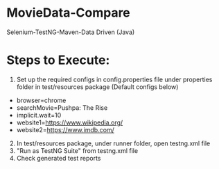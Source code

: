 # MovieData-Compare
Selenium-TestNG-Maven-Data Driven (Java)

# Steps to Execute:
1. Set up the required configs in config.properties file under properties folder in test/resources package (Default configs below)
  - browser=chrome
  - searchMovie=Pushpa: The Rise
  - implicit.wait=10
  - website1=https://www.wikipedia.org/
  - website2=https://www.imdb.com/

2. In test/resources package, under runner folder, open testng.xml file
3. "Run as TestNG Suite" from testng.xml file
4. Check generated test reports
